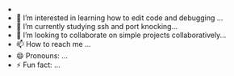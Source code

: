- 
- 👀 I’m interested in learning how to edit code and debugging ...
- 🌱 I’m currently studying ssh and port knocking...
- 💞️ I’m looking to collaborate on simple projects collaboratively...
- 📫 How to reach me ...
- 😄 Pronouns: ...
- ⚡ Fun fact: ...

<!---
psyberjunkie/psyberjunkie is a ✨ special ✨ repository because its `README.md` (this file) appears on your GitHub profile.
You can click the Preview link to take a look at your changes.
--->
